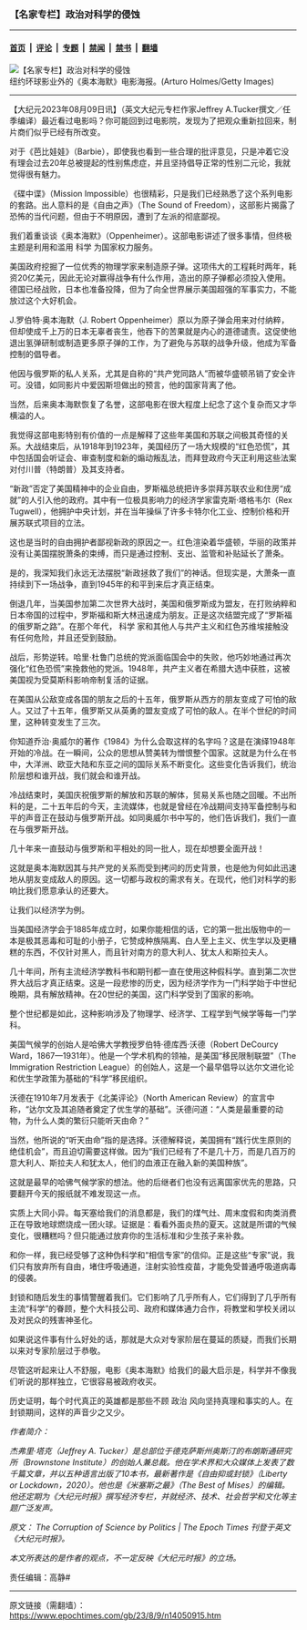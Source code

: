 ### 【名家专栏】政治对科学的侵蚀

---

#### [首页](../../../..?n14050915) &nbsp;|&nbsp; [评论](../../../../../epoch-comment?n14050915) &nbsp;|&nbsp; [专题](../../../../../epoch-special?n14050915) &nbsp;|&nbsp; [禁闻](../../../../../epoch-news?n14050915) &nbsp;|&nbsp; [禁书](../../../../../books?n14050915) &nbsp;|&nbsp; [翻墙](https://github.com/gfw-breaker/nogfw/blob/master/README.md?n14050915)


<div><img alt="【名家专栏】政治对科学的侵蚀" class="attachment-djy_600_400 size-djy_600_400 wp-post-image" src="https://i.epochtimes.com/assets/uploads/2023/08/id14050917-GettyImages-1552416760-600x400.jpg"/>
<div class="caption">
 纽约环球影业外的《奥本海默》电影海报。(Arturo Holmes/Getty Images)
</div></div><hr/><div class="post_content" id="artbody" itemprop="articleBody">
 <!-- article content begin -->
 <p>
  【大纪元2023年08月09日讯】（英文大纪元专栏作家Jeffrey A.Tucker撰文／任季编译）最近看过电影吗？你可能回到过电影院，发现为了把观众重新拉回来，制片商们似乎已经有所改变。
 </p>
 <p>
  对于《芭比娃娃》（Barbie），即使我也看到一些合理的批评意见，只是冲着它没有理会过去20年总被提起的性别焦虑症，并且坚持倡导正常的性别二元论，我就觉得很有魅力。
 </p>
 <p>
  《碟中谍》（Mission Impossible）也很精彩，只是我们已经熟悉了这个系列电影的套路。出人意料的是《自由之声》（The Sound of Freedom），这部影片揭露了恐怖的当代问题，但由于不明原因，遭到了左派的彻底鄙视。
 </p>
 <p>
  我们着重谈谈《奥本海默》（Oppenheimer）。这部电影讲述了很多事情，但终极主题是利用和滥用
  <ok href="https://www.epochtimes.com/gb/tag/%E7%A7%91%E5%AD%A6.html">
   科学
  </ok>
  为国家权力服务。
 </p>
 <p>
  美国政府挖掘了一位优秀的物理学家来制造原子弹。这项伟大的工程耗时两年，耗资20亿美元，因此无论对赢得战争有什么作用，造出的原子弹都必须投入使用。德国已经战败，日本也准备投降，但为了向全世界展示美国超强的军事实力，不能放过这个大好机会。
 </p>
 <p>
  J.罗伯特‧奥本海默（J. Robert Oppenheimer）原以为原子弹会用来对付纳粹，但却使成千上万的日本无辜者丧生，他吞下的苦果就是内心的道德谴责。这促使他退出氢弹研制或制造更多原子弹的工作，为了避免与苏联的战争升级，他成为军备控制的倡导者。
 </p>
 <p>
  他因与俄罗斯的私人关系，尤其是自称的“共产党同路人”而被华盛顿吊销了安全许可。没错，如同影片中爱因斯坦做出的预言，他的国家背离了他。
 </p>
 <p>
  当然，后来奥本海默恢复了名誉，这部电影在很大程度上纪念了这个复杂而又才华横溢的人。
 </p>
 <p>
  我觉得这部电影特别有价值的一点是解释了这些年美国和苏联之间极其奇怪的关系。大战结束后，从1918年到1923年，美国经历了一场大规模的“红色恐慌”，其中包括国会听证会、审查制度和新的煽动叛乱法，而拜登政府今天正利用这些法案对付川普（特朗普）及其支持者。
 </p>
 <p>
  “新政”否定了美国精神中的企业自由，罗斯福总统把许多崇拜苏联农业和住房“成就”的人引入他的政府。其中有一位极具影响力的经济学家雷克斯‧塔格韦尔（Rex Tugwell），他拥护中央计划，并在当年操纵了许多卡特尔化工业、控制价格和开展苏联式项目的立法。
 </p>
 <p>
  这也是当时的自由拥护者鄙视新政的原因之一。红色渲染着华盛顿，华丽的政策并没有让美国摆脱萧条的束缚，而只是通过控制、支出、监管和补贴延长了萧条。
 </p>
 <p>
  是的，我深知我们永远无法摆脱“新政拯救了我们”的神话。但现实是，大萧条一直持续到下一场战争，直到1945年的和平到来后才真正结束。
 </p>
 <p>
  倒退几年，当美国参加第二次世界大战时，美国和俄罗斯成为盟友，在打败纳粹和日本帝国的过程中，罗斯福和斯大林迅速成为朋友。正是这次结盟完成了“罗斯福的俄罗斯之路”。在那个年代，
  <ok href="https://www.epochtimes.com/gb/tag/%E7%A7%91%E5%AD%A6.html">
   科学
  </ok>
  家和其他人与共产主义和红色苏维埃接触没有任何危险，并且还受到鼓励。
 </p>
 <p>
  战后，形势逆转。哈里‧杜鲁门总统的党派面临国会中的失败，他巧妙地通过再次强化“红色恐慌”来挽救他的党派。1948年，共产主义者在希腊大选中获胜，这被美国视为受莫斯科影响帝制复活的证据。
 </p>
 <p>
  在美国从公敌变成各国的朋友之后的十五年，俄罗斯从西方的朋友变成了可怕的敌人。又过了十五年，俄罗斯又从英勇的盟友变成了可怕的敌人。在半个世纪的时间里，这种转变发生了三次。
 </p>
 <p>
  你知道乔治‧奥威尔的著作《1984》为什么会取这样的名字吗？这是在演绎1948年开始的冷战。在一瞬间，公众的思想从赞美转为憎恨整个国家。这就是为什么在书中，大洋洲、欧亚大陆和东亚之间的国际关系不断变化。这些变化告诉我们，统治阶层想和谁开战，我们就会和谁开战。
 </p>
 <p>
  冷战结束时，美国庆祝俄罗斯的解放和苏联的解体，贸易关系也随之回暖。不出所料的是，二十五年后的今天，主流媒体，也就是曾经在冷战期间支持军备控制与和平的声音正在鼓动与俄罗斯开战。如同奥威尔书中写的，他们告诉我们，我们一直在与俄罗斯开战。
 </p>
 <p>
  几十年来一直鼓动与俄罗斯和平相处的同一批人，现在却想要全面开战！
 </p>
 <p>
  这就是奥本海默因其与共产党的关系而受到拷问的历史背景，也是他为何如此迅速地从朋友变成敌人的原因。这一切都与政权的需求有关。在现代，他们对科学的影响比我们愿意承认的还要大。
 </p>
 <p>
  让我们以经济学为例。
 </p>
 <p>
  当美国经济学会于1885年成立时，如果你能相信的话，它的第一批出版物中的一本是极其恶毒和可耻的小册子，它赞成种族隔离、白人至上主义、优生学以及更糟糕的东西，不仅针对黑人，而且针对南方的意大利人、犹太人和斯拉夫人。
 </p>
 <p>
  几十年间，所有主流经济学教科书和期刊都一直在使用这种假科学。直到第二次世界大战后才真正结束。这是一段悲惨的历史，因为经济学作为一门科学始于中世纪晚期，具有解放精神。在20世纪的美国，这门科学受到了国家的影响。
 </p>
 <p>
  整个世纪都是如此，这种影响涉及了物理学、经济学、工程学到气候学等每一门学科。
 </p>
 <p>
  美国气候学的创始人是哈佛大学教授罗伯特‧德库西‧沃德（Robert DeCourcy Ward，1867—1931年）。他是一个学术机构的领袖，是美国“移民限制联盟”（The Immigration Restriction League）的创始人，这是一个最早倡导以达尔文进化论和优生学政策为基础的“科学”移民组织。
 </p>
 <p>
  沃德在1910年7月发表于《北美评论》（North American Review）的宣言中称，“达尔文及其追随者奠定了优生学的基础”。沃德问道：“人类是最重要的动物，为什么人类的繁衍只能听天由命？”
 </p>
 <p>
  当然，他所说的“听天由命”指的是选择。沃德解释说，美国拥有“践行优生原则的绝佳机会”，而且迫切需要这样做。因为“我们已经有了不是几十万，而是几百万的意大利人、斯拉夫人和犹太人，他们的血液正在融入新的美国种族”。
 </p>
 <p>
  这就是最早的哈佛气候学家的想法。他的后继者们也没有远离国家优先的思路，只要翻开今天的报纸就不难发现这一点。
 </p>
 <p>
  实质上大同小异。每天塞给我们的消息都是，我们的煤气灶、周末度假和肉类消费正在导致地球燃烧成一团火球。证据是：看看外面炎热的夏天。这就是所谓的气候变化，很糟糕吗？但只能通过放弃你的生活标准和少生孩子来补救。
 </p>
 <p>
  和你一样，我已经受够了这种伪科学和“相信专家”的信仰。正是这些“专家”说，我们只有放弃所有自由，堵住呼吸通道，注射实验性疫苗，才能免受普通呼吸道病毒的侵袭。
 </p>
 <p>
  封锁和随后发生的事情警醒着我们。它们影响了几乎所有人，它们得到了几乎所有主流“科学”的眷顾，整个大科技公司、政府和媒体通力合作，将教堂和学校关闭以及对民众的残害神圣化。
 </p>
 <p>
  如果说这件事有什么好处的话，那就是大众对专家阶层在蔓延的质疑，而我们长期以来对专家阶层过于恭敬。
 </p>
 <p>
  尽管这听起来让人不舒服，电影《奥本海默》给我们的最大启示是，科学并不像我们听说的那样独立，它很容易被政府收买。
 </p>
 <p>
  历史证明，每个时代真正的英雄都是那些不顾
  <ok href="https://www.epochtimes.com/gb/tag/%E6%94%BF%E6%B2%BB.html">
   政治
  </ok>
  风向坚持真理和事实的人。在封锁期间，这样的声音少之又少。
 </p>
 <p>
  <em>
   作者简介：
  </em>
 </p>
 <p>
  <em>
   杰弗里‧塔克（Jeffrey A. Tucker）是总部位于德克萨斯州奥斯汀的布朗斯通研究所（Brownstone Institute）的创始人兼总裁。他在学术界和大众媒体上发表了数千篇文章，并以五种语言出版了10本书，最新著作是《自由抑或封锁》（Liberty or Lockdown，2020）。他也是《米塞斯之最》（The Best of Mises）的编辑。他还定期为《大纪元时报》撰写经济专栏，并就经济、技术、社会哲学和文化等主题广泛发声。
  </em>
 </p>
 <p>
  <em>
   原文：
   <ok href="https://www.theepochtimes.com/opinion/the-corruption-of-science-by-politics-5433860">
    The Corruption of Science by Politics | The Epoch Times
   </ok>
   刊登于英文《大纪元时报》。
  </em>
 </p>
 <p>
  <em>
   本文所表达的是作者的观点，不一定反映《大纪元时报》的立场。
  </em>
 </p>
 <p>
  责任编辑：高静#
 </p>
 <!-- article content end -->
 <div id="below_article_ad">
 </div>
</div>


---

原文链接（需翻墙）：https://www.epochtimes.com/gb/23/8/9/n14050915.htm
